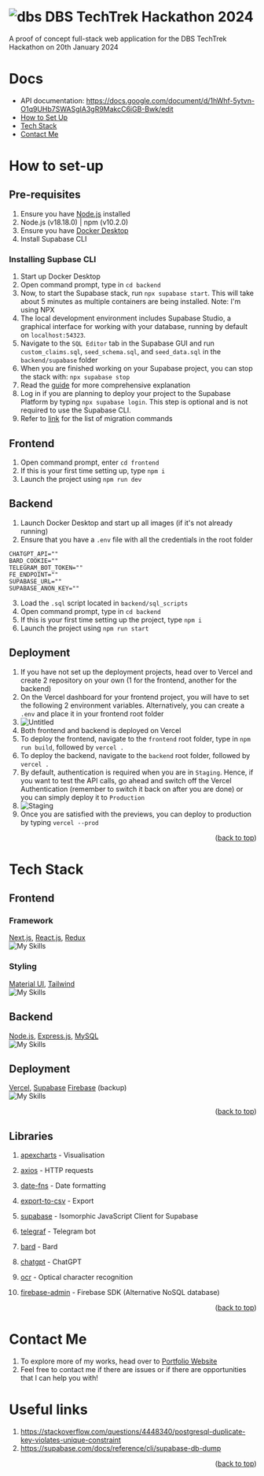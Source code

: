 <a name="readme-top"></a>
# ![dbs](https://github.com/ahloytan/dbs-techtrek/assets/28771440/3e0d3888-bfb9-4600-b832-d4ced17574b7) DBS TechTrek Hackathon 2024 
A proof of concept full-stack web application for the DBS TechTrek Hackathon on 20th January 2024

# Docs
- API documentation: https://docs.google.com/document/d/1hWhf-5ytvn-O1q9UHb7SWASgIA3gR9MakcC6iGB-Bwk/edit
- [How to Set Up](#how-to-set-up)
- [Tech Stack](#tech-stack)
- [Contact Me](#contact-me)

# How to set-up

## Pre-requisites
1. Ensure you have [Node.js](https://nodejs.org/en/download) installed
2. Node.js (v18.18.0) | npm (v10.2.0)
3. Ensure you have [Docker Desktop](https://www.docker.com/products/docker-desktop/)
4. Install Supabase CLI

### Installing Supbase CLI
1. Start up Docker Desktop
2. Open command prompt, type in `cd backend`
3. Now, to start the Supabase stack, run `npx supabase start`. This will take about 5 minutes as multiple containers are being installed. Note: I'm using NPX
4. The local development environment includes Supabase Studio, a graphical interface for working with your database, running by default on `localhost:54323`.
5. Navigate to the `SQL Editor` tab in the Supabase GUI and run `custom_claims.sql`, `seed_schema.sql`, and `seed_data.sql` in the `backend/supabase` folder
6. When you are finished working on your Supabase project, you can stop the stack with: `npx supabase stop`
7. Read the [guide](https://supabase.com/docs/guides/cli/getting-started?platform=npx) for more comprehensive explanation 
8. Log in if you are planning to deploy your project to the Supabase Platform by typing `npx supabase login`. This step is optional and is not required to use the Supabase CLI.
9. Refer to [link](https://supabase.com/docs/reference/cli/supabase-migration-list) for the list of migration commands

## Frontend
1. Open command prompt, enter `cd frontend`
2. If this is your first time setting up, type `npm i`
3. Launch the project using `npm run dev`

## Backend
1. Launch Docker Desktop and start up all images (if it's not already running)
2. Ensure that you have a `.env` file with all the credentials in the root folder
```
CHATGPT_API=""
BARD_COOKIE="" 
TELEGRAM_BOT_TOKEN=""
FE_ENDPOINT=""
SUPABASE_URL=""
SUPABASE_ANON_KEY=""
```
3. Load the `.sql` script located in `backend/sql_scripts`
4. Open command prompt, type in `cd backend`
5. If this is your first time setting up the project, type `npm i`
6. Launch the project using `npm run start`

## Deployment
1. If you have not set up the deployment projects, head over to Vercel and create 2 repository on your own (1 for the frontend, another for the backend)
2. On the Vercel dashboard for your frontend project, you will have to set the following 2 environment variables. Alternatively, you can create a `.env` and place it in your frontend root folder
3. ![Untitled](https://github.com/ahloytan/dbs-techtrek/assets/28771440/f57d601e-0bc4-45aa-9f20-704881f8b2d9)
4. Both frontend and backend is deployed on Vercel
5. To deploy the frontend, navigate to the `frontend` root folder, type in `npm run build`, followed by `vercel .`
6. To deploy the backend, navigate to the `backend` root folder, followed by `vercel .`
7. By default, authentication is required when you are in `Staging`. Hence, if you want to test the API calls, go ahead and switch off the Vercel Authentication (remember to switch it back on after you are done) or you can simply deploy it to `Production` 
8. ![Staging](https://github.com/ahloytan/dbs-techtrek/assets/28771440/16232e9c-d9df-41c8-9bf4-a66af407e883)
9. Once you are satisfied with the previews, you can deploy to production by typing `vercel --prod`


<p align="right">(<a href="#readme-top">back to top</a>)</p>

# Tech Stack

## Frontend
### Framework
[Next.js](https://nextjs.org/), [React.js](https://react.dev/), [Redux](https://redux.js.org/) <br>
![My Skills](https://skillicons.dev/icons?i=next,react,redux&perline=3)

### Styling
[Material UI](https://mui.com/), [Tailwind](https://tailwindcss.com/) <br>
![My Skills](https://skillicons.dev/icons?i=materialui,tailwind&perline=3)

## Backend
[Node.js](https://nodejs.org/en), [Express.js](https://expressjs.com/), [MySQL](https://www.mysql.com/) <br>
![My Skills](https://skillicons.dev/icons?i=nodejs,express,mysql&perline=3)

## Deployment
[Vercel](https://vercel.com/), [Supabase](https://supabase.com/) [Firebase](https://firebase.google.com/) (backup) <br>
![My Skills](https://skillicons.dev/icons?i=vercel,supabase,firebase&perline=3)
<p align="right">(<a href="#readme-top">back to top</a>)</p>

## Libraries
1. [apexcharts](https://apexcharts.com/) - Visualisation
2. [axios](https://www.npmjs.com/package/axios) - HTTP requests
3. [date-fns](https://www.npmjs.com/package/date-fns) - Date formatting
4. [export-to-csv](https://www.npmjs.com/package/export-to-csv) - Export

5. [supabase](https://www.npmjs.com/package/@supabase/supabase-js) - Isomorphic JavaScript Client for Supabase
6. [telegraf](https://www.npmjs.com/package/telegraf) - Telegram bot
7. [bard](https://www.npmjs.com/package/bard-ai-google) - Bard
8. [chatgpt](https://github.com/PawanOsman/ChatGPT) - ChatGPT
9. [ocr](https://www.npmjs.com/package/ocr-space-api-wrapper) - Optical character recognition
10. [firebase-admin](https://www.npmjs.com/package/firebase-admin) - Firebase SDK (Alternative NoSQL database)

<p align="right">(<a href="#readme-top">back to top</a>)</p>

# Contact Me
1. To explore more of my works, head over to [Portfolio Website](https://ahloytan.netlify.app)
2. Feel free to contact me if there are issues or if there are opportunities that I can help you with!

# Useful links
1. https://stackoverflow.com/questions/4448340/postgresql-duplicate-key-violates-unique-constraint
2. https://supabase.com/docs/reference/cli/supabase-db-dump

<p align="right">(<a href="#readme-top">back to top</a>)</p>
